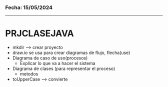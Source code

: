 ### Fecha: 15/05/2024
___
# PRJCLASEJAVA
- mkdir --> crear proyecto
- draw.io se usa para crear diagramas de flujo, flecha(use)
- Diagrama de caso de uso(procesos)
  - Explicar lo que va a hacer el sistema
- Diagrama de clases (para representar el proceso)
   - metodos
- toUpperCase --> convierte 